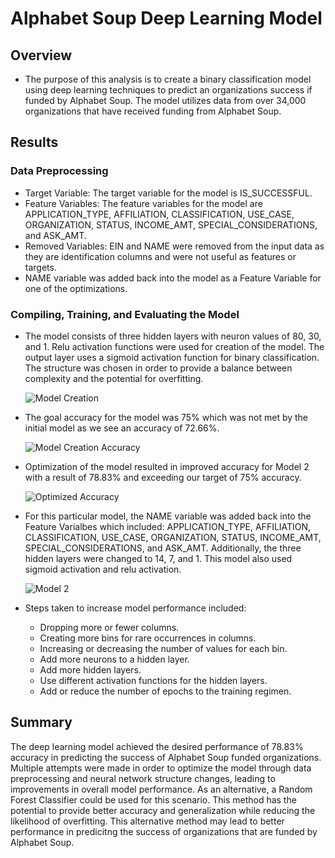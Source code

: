 # Alphabet Soup Deep Learning Model

## Overview
- The purpose of this analysis is to create a binary classification model using deep learning techniques to predict an organizations success if funded by Alphabet Soup. The model utilizes data from over 34,000 organizations that have received funding from Alphabet Soup.

## Results
  ### Data Preprocessing
  - Target Variable: The target variable for the model is IS_SUCCESSFUL.
  - Feature Variables: The feature variables for the model are APPLICATION_TYPE, AFFILIATION, CLASSIFICATION, USE_CASE, ORGANIZATION, STATUS, INCOME_AMT, SPECIAL_CONSIDERATIONS, and ASK_AMT.
  - Removed Variables: EIN and NAME were removed from the input data as they are identification columns and were not useful as features or targets.
  - NAME variable was added back into the model as a Feature Variable for one of the optimizations.

  ### Compiling, Training, and Evaluating the Model
  - The model consists of three hidden layers with neuron values of 80, 30, and 1. Relu activation functions were used for creation of the model. The output layer uses a sigmoid activation function for binary classification. The structure was chosen in order to provide a balance between complexity and the potential for overfitting. 

    ![Model Creation](https://github.com/robert-yaggi/deep-learning-challenge/assets/153320218/c4c064fe-d7a9-439e-af6d-d1b421e4f170)
 
  - The goal accuracy for the model was 75% which was not met by the initial model as we see an accuracy of 72.66%.
    
    ![Model Creation Accuracy](https://github.com/robert-yaggi/deep-learning-challenge/assets/153320218/46b3fdbb-0487-4ae4-b91e-5c6c4d31d96c)

  - Optimization of the model resulted in improved accuracy for Model 2 with a result of 78.83% and exceeding our target of 75% accuracy. 

    ![Optimized Accuracy](https://github.com/robert-yaggi/deep-learning-challenge/assets/153320218/762c59a9-5365-45e7-b1a9-d2c894dd7c40)

  - For this particular model, the NAME variable was added back into the Feature Varialbes which included: APPLICATION_TYPE, AFFILIATION, CLASSIFICATION, USE_CASE, ORGANIZATION, STATUS, INCOME_AMT, SPECIAL_CONSIDERATIONS, and ASK_AMT. Additionally, the three hidden layers were changed to 14, 7, and 1. This model also used sigmoid activation and relu activation. 

    ![Model 2](https://github.com/robert-yaggi/deep-learning-challenge/assets/153320218/79edc62d-8a81-41a0-a8a4-330eed932cac)

  - Steps taken to increase model performance included:
    - Dropping more or fewer columns.
    - Creating more bins for rare occurrences in columns.
    - Increasing or decreasing the number of values for each bin.
    - Add more neurons to a hidden layer.
    - Add more hidden layers.
    - Use different activation functions for the hidden layers.
    - Add or reduce the number of epochs to the training regimen.


## Summary
The deep learning model achieved the desired performance of 78.83% accuracy in predicting the success of Alphabet Soup funded organizations. Multiple attempts were made in order to optimize the model through data preprocessing and neural network structure changes, leading to improvements in overall model performance. As an alternative, a Random Forest Classifier could be used for this scenario. This method has the potential to provide better accuracy and generalization while reducing the likelihood of overfitting. This alternative method may lead to better performance in predicitng the success of organizations that are funded by Alphabet Soup. 
    
